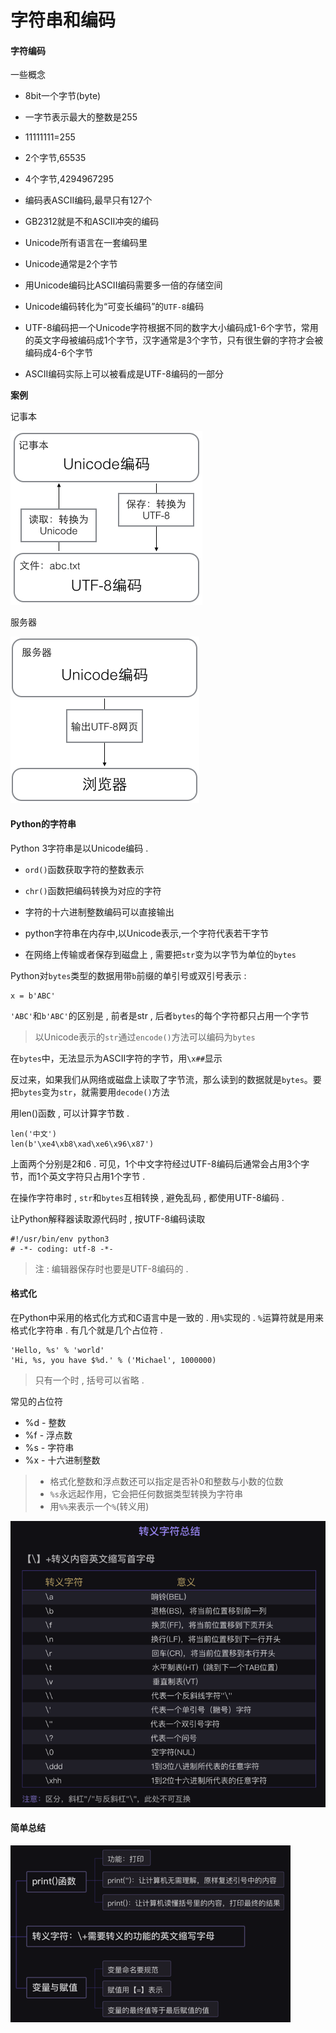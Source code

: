 # 字符串和编码

#### 字符编码

一些概念

* 8bit一个字节\(byte\)
* 一字节表示最大的整数是255
* 11111111=255
* 2个字节,65535
* 4个字节,4294967295
* 编码表ASCII编码,最早只有127个
* GB2312就是不和ASCII冲突的编码
* Unicode所有语言在一套编码里
* Unicode通常是2个字节
* 用Unicode编码比ASCII编码需要多一倍的存储空间

* Unicode编码转化为“可变长编码”的`UTF-8`编码

* UTF-8编码把一个Unicode字符根据不同的数字大小编码成1-6个字节，常用的英文字母被编码成1个字节，汉字通常是3个字节，只有很生僻的字符才会被编码成4-6个字节

* ASCII编码实际上可以被看成是UTF-8编码的一部分

**案例**

记事本

![](/assets/jishiben.png)

服务器

![](/assets/utf8.png)

#### Python的字符串

Python 3字符串是以Unicode编码 .

* `ord()`函数获取字符的整数表示

* `chr()`函数把编码转换为对应的字符

* 字符的十六进制整数编码可以直接输出

* python字符串在内存中,以Unicode表示,一个字符代表若干字节

* 在网络上传输或者保存到磁盘上 , 需要把`str`变为以字节为单位的`bytes`

Python对`bytes`类型的数据用带`b`前缀的单引号或双引号表示 :

```
x = b'ABC'
```

`'ABC'`和`b'ABC'`的区别是 , 前者是str , 后者`bytes`的每个字符都只占用一个字节

> 以Unicode表示的`str`通过`encode()`方法可以编码为`bytes`

在`bytes`中，无法显示为ASCII字符的字节，用`\x##`显示

反过来，如果我们从网络或磁盘上读取了字节流，那么读到的数据就是`bytes`。要把`bytes`变为`str`，就需要用`decode()`方法

用len\(\)函数 , 可以计算字节数 .

```
len('中文')
len(b'\xe4\xb8\xad\xe6\x96\x87')
```

上面两个分别是2和6 . 可见，1个中文字符经过UTF-8编码后通常会占用3个字节，而1个英文字符只占用1个字节 .

在操作字符串时 , `str`和`bytes`互相转换 , 避免乱码 , 都使用UTF-8编码 .

让Python解释器读取源代码时 , 按UTF-8编码读取

```
#!/usr/bin/env python3
# -*- coding: utf-8 -*-
```

> 注 : 编辑器保存时也要是UTF-8编码的 .

#### 格式化

在Python中采用的格式化方式和C语言中是一致的 . 用`%`实现的 . `%`运算符就是用来格式化字符串 . 有几个就是几个占位符 .

```
'Hello, %s' % 'world'
'Hi, %s, you have $%d.' % ('Michael', 1000000)
```

> 只有一个时 , 括号可以省略 .

常见的占位符

* %d - 整数
* %f - 浮点数
* %s - 字符串
* %x - 十六进制整数

> * 格式化整数和浮点数还可以指定是否补0和整数与小数的位数
> * `%s`永远起作用，它会把任何数据类型转换为字符串
> * 用`%%`来表示一个`%`\(转义用\)

![](/assets/zhuangyizifuzhengli.png)

#### 简单总结

![](/assets/jiandanzongjie.png)

